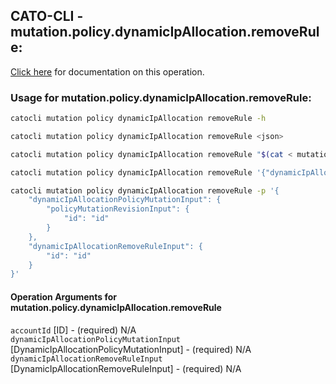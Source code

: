 
## CATO-CLI - mutation.policy.dynamicIpAllocation.removeRule:
[Click here](https://api.catonetworks.com/documentation/#mutation-mutation.policy.dynamicIpAllocation.removeRule) for documentation on this operation.

### Usage for mutation.policy.dynamicIpAllocation.removeRule:

```bash
catocli mutation policy dynamicIpAllocation removeRule -h

catocli mutation policy dynamicIpAllocation removeRule <json>

catocli mutation policy dynamicIpAllocation removeRule "$(cat < mutation.policy.dynamicIpAllocation.removeRule.json)"

catocli mutation policy dynamicIpAllocation removeRule '{"dynamicIpAllocationPolicyMutationInput":{"policyMutationRevisionInput":{"id":"id"}},"dynamicIpAllocationRemoveRuleInput":{"id":"id"}}'

catocli mutation policy dynamicIpAllocation removeRule -p '{
    "dynamicIpAllocationPolicyMutationInput": {
        "policyMutationRevisionInput": {
            "id": "id"
        }
    },
    "dynamicIpAllocationRemoveRuleInput": {
        "id": "id"
    }
}'
```

#### Operation Arguments for mutation.policy.dynamicIpAllocation.removeRule ####

`accountId` [ID] - (required) N/A    
`dynamicIpAllocationPolicyMutationInput` [DynamicIpAllocationPolicyMutationInput] - (required) N/A    
`dynamicIpAllocationRemoveRuleInput` [DynamicIpAllocationRemoveRuleInput] - (required) N/A    
